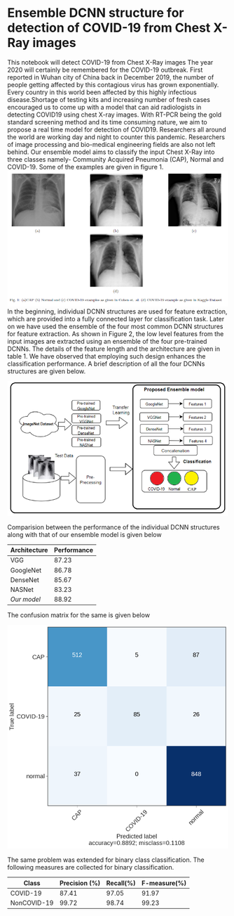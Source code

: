# Ensemble DCNN structure for detection of COVID-19 from Chest X-Ray images
This notebook will detect COVID-19 from Chest X-Ray images
The year 2020 will certainly be remembered for the COVID-19 outbreak. First reported in Wuhan city of China back in December 2019, the number of people getting affected by this contagious virus has grown exponentially. Every country in this world been affected by this highly infectious disease.Shortage of testing kits and increasing number of fresh cases encouraged us to come up with a model that can aid radiologists in detecting COVID19 using chest X-ray images. With RT-PCR being the gold standard screening method and its time consuming nature, we aim to propose a real time model for detection of COVID19. 
Researchers all around the world are working day and night to counter this pandemic. Researchers of image processing and bio-medical engineering fields are also not left behind.
Our ensemble model aims to classify the input Chest X-Ray into three classes namely- Community Acquired Pneumonia (CAP), Normal and COVID-19. Some of the examples are given in figure 1.
![Figure 1](https://github.com/sagardeepdeb/ensemble-model-for-COVID-detection/blob/master/examples.PNG)
In the beginning, individual DCNN structures are used for feature extraction, which are provided into a fully connected layer for classification task. Later on we have used the ensemble of the four most common DCNN structures for feature extraction. As shown in Figure 2, the low level features from the input images are extracted using an ensemble of the four pre-trained DCNNs. The details of the feature length and the architecture are given in table 1. We have observed that employing such design enhances the classification performance. A brief description of all the four DCNNs structures are given below.

![Figure 2](https://github.com/sagardeepdeb/ensemble-model-for-COVID-detection/blob/master/model.PNG)


Comparision between the performance of the individual DCNN structures along with that of our ensemble model is given below

Architecture | Performance
------------ | -------------
VGG | 87.23
GoogleNet | 86.78
DenseNet | 85.67
NASNet | 83.23
_Our model_ | 88.92


The confusion matrix for the same is given below

![Figure 1](https://github.com/sagardeepdeb/ensemble-model-for-COVID-detection/blob/master/confusion_marix.png)

The same problem was extended for binary class classification. The following measures are collected for binary classification.


Class        |	Precision (%)	|  Recall(%) | F-measure(\%)
------------ | ---------------| ---------- | -------------
COVID-19     |     87.41      |    97.05   |    91.97 	
NonCOVID-19  |     99.72      |    98.74   |    99.23
